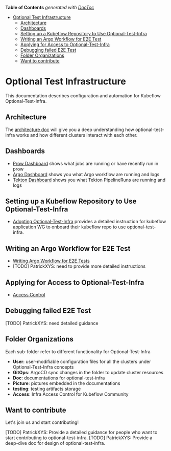 <!-- START doctoc generated TOC please keep comment here to allow auto update -->
<!-- DON'T EDIT THIS SECTION, INSTEAD RE-RUN doctoc TO UPDATE -->
**Table of Contents**  *generated with [DocToc](https://github.com/thlorenz/doctoc)*

- [Optional Test Infrastructure](#optional-test-infrastructure)
  - [Architecture](#architecture)
  - [Dashboards](#dashboards)
  - [Setting up a Kubeflow Repository to Use Optional-Test-Infra](#setting-up-a-kubeflow-repository-to-use-optional-test-infra)
  - [Writing an Argo Workflow for E2E Test](#writing-an-argo-workflow-for-e2e-test)
  - [Applying for Access to Optional-Test-Infra](#applying-for-access-to-optional-test-infra)
  - [Debugging failed E2E Test](#debugging-failed-e2e-test)
  - [Folder Organizations](#folder-organizations)
  - [Want to contribute](#want-to-contribute)

<!-- END doctoc generated TOC please keep comment here to allow auto update -->

# Optional Test Infrastructure

This documentation describes configuration and automation for Kubeflow Optional-Test-Infra.

## Architecture
The [architecture doc](https://github.com/kubeflow/testing/tree/master/aws/Doc/architecture.md) will give you a deep
understanding how optional-test-infra works and how different clusters interact with each other. 

## Dashboards

* [Prow Dashboard](https://prow.kubeflow-testing.com/) shows what jobs are running or have recently run in prow
* [Argo Dashboard](https://argo.kubeflow-testing.com/) shows you what Argo workflow are running and logs
* [Tekton Dashboard](https://tekton.kubeflow-testing.com/) shows you what Tekton PipelineRuns are running and logs

## Setting up a Kubeflow Repository to Use Optional-Test-Infra

* [Adopting Optional-Test-Infra](https://github.com/kubeflow/testing/tree/master/aws/Doc/onboarding.md)
provides a detailed instruction for kubeflow application WG to onboard their kubeflow repo to use optional-test-infra.

## Writing an Argo Workflow for E2E Test
* [Writing Argo Workflow for E2E Tests](https://github.com/kubeflow/testing/tree/master/aws/Doc/argo_e2e.md)
* [TODO] PatrickXYS: need to provide more detailed instructions

## Applying for Access to Optional-Test-Infra
* [Access Control](https://github.com/kubeflow/testing/tree/master/aws/Access/README.md)

## Debugging failed E2E Test
[TODO] PatrickXYS: need detailed guidance

## Folder Organizations

Each sub-folder refer to different functionality for Optional-Test-Infra

* **User**: user-modifiable configuration files for all the clusters under Optional-Test-Infra concepts
* **GitOps**: ArgoCD sync changes in the folder to update cluster resources
* **Doc**: documentations for optional-test-infra
* **Picture**: pictures embedded in the documentations
* **testing**: testing artifacts storage
* **Access**: Infra Access Control for Kubeflow Community

## Want to contribute
Let's join us and start contributing! 

[TODO] PatrickXYS: Provide a detailed guidance for people who want to start contributing to optional-test-infra.
[TODO] PatrickXYS: Provide a deep-dive doc for design of optional-test-infra.

